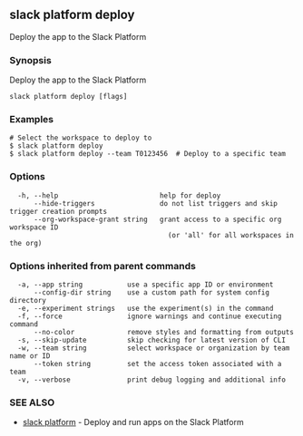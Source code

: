 ## slack platform deploy

Deploy the app to the Slack Platform

### Synopsis

Deploy the app to the Slack Platform

```
slack platform deploy [flags]
```

### Examples

```
# Select the workspace to deploy to
$ slack platform deploy
$ slack platform deploy --team T0123456  # Deploy to a specific team
```

### Options

```
  -h, --help                         help for deploy
      --hide-triggers                do not list triggers and skip trigger creation prompts
      --org-workspace-grant string   grant access to a specific org workspace ID
                                       (or 'all' for all workspaces in the org)
```

### Options inherited from parent commands

```
  -a, --app string           use a specific app ID or environment
      --config-dir string    use a custom path for system config directory
  -e, --experiment strings   use the experiment(s) in the command
  -f, --force                ignore warnings and continue executing command
      --no-color             remove styles and formatting from outputs
  -s, --skip-update          skip checking for latest version of CLI
  -w, --team string          select workspace or organization by team name or ID
      --token string         set the access token associated with a team
  -v, --verbose              print debug logging and additional info
```

### SEE ALSO

* [slack platform](slack_platform)	 - Deploy and run apps on the Slack Platform

